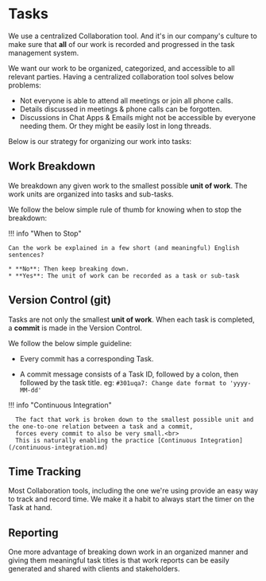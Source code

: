 # Tasks

We use a centralized Collaboration tool. 
And it's in our company's culture to make sure that __all__ of our work is recorded and progressed in the task management system.

We want our work to be organized, categorized, and accessible to all relevant parties. 
Having a centralized collaboration tool solves below problems:

* Not everyone is able to attend all meetings or join all phone calls.
* Details discussed in meetings & phone calls can be forgotten.
* Discussions in Chat Apps & Emails might not be accessible by everyone needing them. Or they might be easily lost in long threads.

Below is our strategy for organizing our work into tasks:

## Work Breakdown

We breakdown any given work to the smallest possible **unit of work**. 
The work units are organized into tasks and sub-tasks.

We follow the below simple rule of thumb for knowing when to stop the breakdown:

!!! info "When to Stop"

	Can the work be explained in a few short (and meaningful) English sentences?

	* **No**: Then keep breaking down.
	* **Yes**: The unit of work can be recorded as a task or sub-task

## Version Control (git)

Tasks are not only the smallest **unit of work**. When each task is completed, a **commit** is made in the Version Control.

We follow the below simple guideline:

* Every commit has a corresponding Task.

* A commit message consists of a Task ID, followed by a colon, 
then followed by the task title. eg: `#301uqa7: Change date format to 'yyyy-MM-dd' `

!!! info "Continuous Integration"

	  The fact that work is broken down to the smallest possible unit and the one-to-one relation between a task and a commit, 
	  forces every commit to also be very small.<br>
	  This is naturally enabling the practice [Continuous Integration](/continuous-integration.md)

## Time Tracking

Most Collaboration tools, including the one we're using provide an easy way to track and record time. 
We make it a habit to always start the timer on the Task at hand.

## Reporting

One more advantage of breaking down work in an organized manner and 
giving them meaningful task titles is that work reports can be easily generated and shared with clients and stakeholders.
